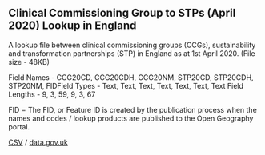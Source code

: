 ## Clinical Commissioning Group to STPs (April 2020) Lookup in England

A lookup file between clinical commissioning groups (CCGs), sustainability and transformation partnerships (STP) in England as at 1st April 2020. (File size - 48KB) 

Field Names - CCG20CD, CCG20CDH, CCG20NM, STP20CD, STP20CDH, STP20NM, FIDField Types - Text, Text, Text, Text, Text, Text, Text Field Lengths - 9, 3, 59, 9, 3, 67 

FID = The FID, or Feature ID is created by the publication process when the names and codes / lookup products are published to the Open Geography portal. 

[CSV](../csv/031.csv) / [data.gov.uk](https://data.gov.uk/dataset/ac521809-92cf-4128-9414-79fc57d4e49d/clinical-commissioning-group-to-stps-april-2020-lookup-in-england)

